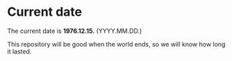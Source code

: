 # Current date

The current date is **1976.12.15.** (YYYY.MM.DD.)

This repository will be good when the world ends, so we will know how long it lasted.